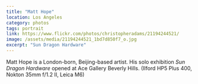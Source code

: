 ```yaml
---
title: "Matt Hope"
location: Los Angeles
category: photos
tags: portrait
link: https://www.flickr.com/photos/christopheradams/21194244521/
image: /assets/media/21194244521_1bd7d850f7_o.jpg
excerpt: "Sun Dragon Hardware"
---
```


Matt Hope is a London-born, Beijing-based artist. His solo exhibition *Sun
Dragon Hardware* opened at Ace Gallery Beverly Hills. (Ilford HP5 Plus 400,
Nokton 35mm f/1.2 II, Leica M6)
